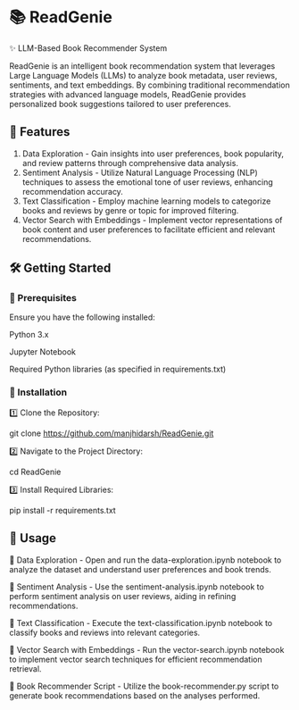 # 📚 ReadGenie

✨ LLM-Based Book Recommender System

ReadGenie is an intelligent book recommendation system that leverages Large Language Models (LLMs) to analyze book metadata, user reviews, sentiments, and text embeddings. By combining traditional recommendation strategies with advanced language models, ReadGenie provides personalized book suggestions tailored to user preferences.

## 🚀 Features

1. Data Exploration - Gain insights into user preferences, book popularity, and review patterns through comprehensive data analysis.
2. Sentiment Analysis - Utilize Natural Language Processing (NLP) techniques to assess the emotional tone of user reviews, enhancing recommendation accuracy.
3. Text Classification - Employ machine learning models to categorize books and reviews by genre or topic for improved filtering.
4. Vector Search with Embeddings - Implement vector representations of book content and user preferences to facilitate efficient and relevant recommendations.

## 🛠️ Getting Started

### 📌 Prerequisites

Ensure you have the following installed:

Python 3.x

Jupyter Notebook

Required Python libraries (as specified in requirements.txt)

### 🔧 Installation

1️⃣ Clone the Repository:

git clone https://github.com/manjhidarsh/ReadGenie.git

2️⃣ Navigate to the Project Directory:

cd ReadGenie

3️⃣ Install Required Libraries:

pip install -r requirements.txt

## 🎯 Usage

🔹 Data Exploration - Open and run the data-exploration.ipynb notebook to analyze the dataset and understand user preferences and book trends.

🔹 Sentiment Analysis - Use the sentiment-analysis.ipynb notebook to perform sentiment analysis on user reviews, aiding in refining recommendations.

🔹 Text Classification - Execute the text-classification.ipynb notebook to classify books and reviews into relevant categories.

🔹 Vector Search with Embeddings - Run the vector-search.ipynb notebook to implement vector search techniques for efficient recommendation retrieval.

🔹 Book Recommender Script - Utilize the book-recommender.py script to generate book recommendations based on the analyses performed.

